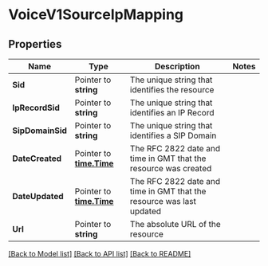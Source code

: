 # VoiceV1SourceIpMapping

## Properties

Name | Type | Description | Notes
------------ | ------------- | ------------- | -------------
**Sid** | Pointer to **string** | The unique string that identifies the resource |
**IpRecordSid** | Pointer to **string** | The unique string that identifies an IP Record |
**SipDomainSid** | Pointer to **string** | The unique string that identifies a SIP Domain |
**DateCreated** | Pointer to [**time.Time**](time.Time.md) | The RFC 2822 date and time in GMT that the resource was created |
**DateUpdated** | Pointer to [**time.Time**](time.Time.md) | The RFC 2822 date and time in GMT that the resource was last updated |
**Url** | Pointer to **string** | The absolute URL of the resource |

[[Back to Model list]](../README.md#documentation-for-models) [[Back to API list]](../README.md#documentation-for-api-endpoints) [[Back to README]](../README.md)


